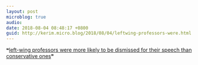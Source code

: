 ```yaml
---
layout: post
microblog: true
audio: 
date: 2018-08-04 08:48:17 +0800
guid: http://kerim.micro.blog/2018/08/04/leftwing-professors-were.html
---
```

❝[left-wing professors were more likely to be dismissed for their speech than conservative ones](https://www.vox.com/policy-and-politics/2018/8/3/17644180/political-correctness-free-speech-liberal-data-georgetown)❞ 
